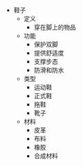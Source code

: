 - 鞋子
  - 定义
    - 穿在脚上的物品
  - 功能
    - 保护双脚
    - 提供舒适度
    - 支撑步态
    - 防滑和防水
  - 类型
    - 运动鞋
    - 正式鞋
    - 拖鞋
    - 靴子
  - 材料
    - 皮革
    - 布料
    - 橡胶
    - 合成材料